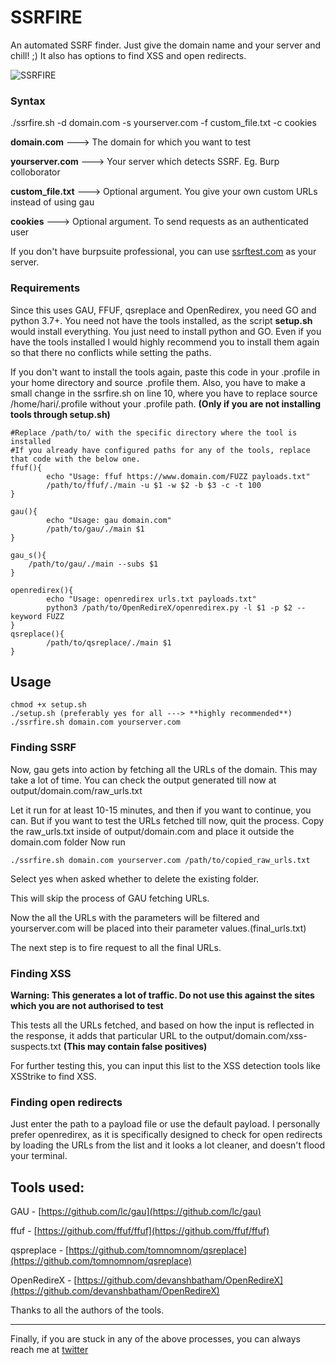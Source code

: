 # SSRFIRE
An automated SSRF finder. Just give the domain name and your server and chill! ;)
It also has options to find XSS and open redirects.

![SSRFIRE](https://github.com/michaelben6/SSRFIRE/blob/master/static/ssrfire.png)

### Syntax 
./ssrfire.sh -d domain.com -s yourserver.com -f custom_file.txt -c cookies


**domain.com**        --->  The domain for which you want to test

**yourserver.com**    --->  Your server which detects SSRF. Eg. Burp colloborator

**custom_file.txt**   --->  Optional argument. You give your own custom URLs instead of using gau

**cookies**           --->  Optional argument. To send requests as an authenticated user


If you don't have burpsuite professional, you can use [ssrftest.com](https://www.ssrftest.com) as your server.

### Requirements
Since this uses GAU, FFUF, qsreplace and OpenRedirex, you need GO and python 3.7+. You need not have the tools installed, as the script **setup.sh** would install everything. 
You just need to install python and GO.
Even if you have the tools installed I would highly recommend you to install them again so that there no conflicts while setting the paths.

If you don't want to install the tools again, paste this code in your .profile in your home directory and source .profile them.
Also, you have to make a small change in the ssrfire.sh on line 10, where you have to replace source /home/hari/.profile without 
your .profile path. **(Only if you are not installing tools through setup.sh)**
```
#Replace /path/to/ with the specific directory where the tool is installed
#If you already have configured paths for any of the tools, replace that code with the below one.
ffuf(){
        echo "Usage: ffuf https://www.domain.com/FUZZ payloads.txt"
        /path/to/ffuf/./main -u $1 -w $2 -b $3 -c -t 100
}

gau(){
        echo "Usage: gau domain.com"
        /path/to/gau/./main $1
}

gau_s(){
	/path/to/gau/./main --subs $1
}

openredirex(){
        echo "Usage: openredirex urls.txt payloads.txt"
        python3 /path/to/OpenRedireX/openredirex.py -l $1 -p $2 --keyword FUZZ
}
qsreplace(){
		/path/to/qsreplace/./main $1
}
```
## Usage
```
chmod +x setup.sh
./setup.sh (preferably yes for all ---> **highly recommended**)
./ssrfire.sh domain.com yourserver.com 
```
### Finding SSRF
Now, gau gets into action by fetching all the URLs of the domain. This may take a lot of time. 
You can check the output generated till now at output/domain.com/raw_urls.txt

Let it run for at least 10-15 minutes, and then if you want to continue, you can.
But if you want to test the URLs fetched till now, quit the process. 
Copy the raw_urls.txt inside of output/domain.com and place it outside the domain.com folder
Now run
```
./ssrfire.sh domain.com yourserver.com /path/to/copied_raw_urls.txt
```
Select yes when asked whether to delete the existing folder.

This will skip the process of GAU fetching URLs.

Now the all the URLs with the parameters will be filtered and yourserver.com will be placed into their parameter values.(final_urls.txt)

The next step is to fire request to all the final URLs. 

### Finding XSS

**Warning: This generates a lot of traffic. Do not use this against the sites which you are not authorised to test**

This tests all the URLs fetched, and based on how the input is reflected in the response, it adds that particular URL to the output/domain.com/xss-suspects.txt **(This may contain false positives)** 

For further testing this, you can input this list to the XSS detection tools like XSStrike to find XSS.

### Finding open redirects

Just enter the path to a payload file or use the default payload.
I personally prefer openredirex, as it is specifically designed to check for open redirects by loading the URLs from the list 
and it looks a lot cleaner, and doesn't flood your terminal.

## Tools used:

GAU - [https://github.com/lc/gau](https://github.com/lc/gau)

ffuf - [https://github.com/ffuf/ffuf](https://github.com/ffuf/ffuf)

qspreplace - [https://github.com/tomnomnom/qsreplace](https://github.com/tomnomnom/qsreplace)

OpenRedireX - [https://github.com/devanshbatham/OpenRedireX](https://github.com/devanshbatham/OpenRedireX)

Thanks to all the authors of the tools.

***
Finally, if you are stuck in any of the above processes, you can always reach me at [twitter](https://twitter.com/michael63385254)


